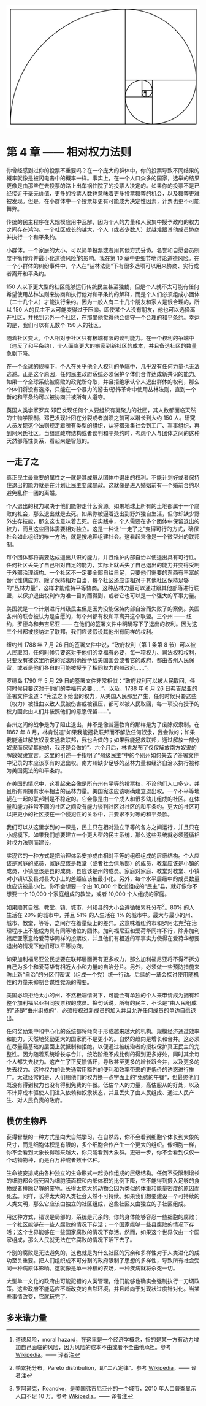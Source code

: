 ![](_media/04-rules-of-relative-power-theme.png)



# 第 4 章 —— 相对权力法则

你曾经感到过你的投票不重要吗？在一个庞大的群体中，你的投票导致不同结果的概率就像是被闪电击中的概率一样。事实上，在一个人口众多的国家，选举的结果更像是由那些在去投票的路上出车祸住院了的投票人决定的。如果你的投票不是已经接近于毫无价值，更多的投票人数也意味着更多投票舞弊的机会，以及舞弊更难被发现。但是，在小群体中一个投票却更有可能成为决定性因素，计票也更不可能舞弊。

传统的民主程序在大规模应用中瓦解，因为个人的力量和人民集中授予政府的权力之间存在鸿沟。一个社区成长的越大，个人（或者少数人）就越难跟其他成员协商并执行一个和平条约。

小群体，一个家庭的大小，可以简单投票或者用其他方式妥协。名誉和自愿会员制度平衡博弈并最小化道德风险[^1]的影响。我在第 10 章中更细节地讨论道德风险。在一个小群体的纠纷事件中，个人在“丛林法则”下有很多选项可以用来协商、实行或者离开和平条约。

150 人以下更大型的社区能够运行传统民主甚至独裁，但是个人就不太可能有任何希望使用丛林法则来协商和执行他对和平条约的解释，而是个人们必须组成小团体（二十几个人）才能执行条约。因为一般人有二十几个朋友和家人是很合理的，所以 150 人的民主不太可能变得过于压抑。即使某个人没有朋友，他也可以选择离开社区，并找到另外一个社区，在那里他觉得他会信守一个合理的和平条约。幸运的是，我们可以有无数个 150 人的社区。

随着社区变大，个人相对于社区只有极端有限的谈判能力。在一个权利的争端中（违反了和平条约），个人面临更大的搬家到新社区的成本，并且备选社区的数量急剧下降。

在一个全球的规模下，个人在关乎他个人权利的争端中，几乎没有任何力量也无法逃避。正是这个原因，任何民主政府系统必须保护个体们合作达成新共识的能力。如果一个全球系统被腐败的政党所夺取，并且拒绝承认个人退出群体的权利，那么个体们将没有选择，只能在一个暴力的游击/恐怖革命中使用丛林法则，直到一个新的和平条约可以被协商并被所有人遵守。

英国人类学家罗宾·邓巴发现任何个人要组织有凝聚力的社团，其人数都面临天然的生物学限制。邓巴发现社团在分裂或者崩溃之前可以增长到大约 150 人。研究人员发现这个法则规定着所有类型的组织，从狩猎采集社会到工厂、军事组织，再到阿米氏社区。当组建政府结构或者谈判和平条约时，考虑个人与团体之间的这种天然部落性关系，看起来是智慧的。

## 一走了之

真正民主最重要的属性之一就是其成员从团体中退出的权利。不能计划好或者保持住退出的能力就是在计划让民主变成暴政。这就像是进入婚姻前有一个婚前合约以避免乱作一团的离婚。

个人退出的权力取决于他们能带走什么资源。如果地球上所有的土地都属于一个腐败的社会，那么退出就是去死。如果你被逼着退出到野外独自生活，但你却缺少野外生存技能，那么这也意味着去死。在实践中，个人需要在多个团体中保留退出的权力，而且这些团体需要相对独立。这是一种让“一走了之”变得可行的方式，确保社会如此组织的唯一方法，就是按地理组建社会。这看起来像是一个微型州的联邦制。

每个团体都将需要达成退出共识的能力，并且维护内部自治以使退出具有可行性。任何社区丢失了自己相对自足的能力，实际上就丢失了自己退出的能力并变得受制于外部治理结构。一个社区不一定要全部自给自足，只要他们需要的东西有丰富的替代性供应方。除了保持相对自治，每个社区还应该相对于其他社区保持足够的“丛林力量”，这样才能维持平等协商。这种丛林力量可以通过跟其他部落进行联盟，以保护退出权利作为唯一目的而得到，或者它也可以是一个强大的军事力量。

美国就是一个计划进行州级民主但是因为没能保持内部自治而失败了的案例。美国各州的联合被认为是自愿的，每个州都有权和平离开这个联盟。三个州 —— 纽约，罗德岛和弗吉尼亚 —— 在他们的签署文件中明确写下了退出的权利。因为这三个州都被接纳进了联邦，我们应该假设其他州有同样的权利。

纽约州 1788 年 7 月 26 日的签署文件中说，“政府权利（第 1 条第 8 节）可以被人民取回，任何时候只要这对于他们的幸福有必要，每一项权力、司法权和权利，只要没有被这里所说的宪法明确授予给美国国会或者它的政府，都由各州人民保留，或者是他们各自的可能被授予了相同权力的州政府……”。

罗德岛 1790 年 5 月 29 日的签署文件非常相似：“政府权利可以被人民取回，任何时候只要这对于他们的幸福有必要……”。以及，1788 年 6 月 26 日弗吉尼亚的签署文件说道：“宪法之下给出的权力，从美国人民那里产生，任何时候只要这些（权力）被扭曲以致人民被伤害或被镇压，都可以被人民取回，每一项没有授予的权力因此由人们并按照他们的意愿保留……”。

各州之间的战争是为了阻止退出，并不是像普遍教育的那样是为了废除奴隶制。在 1862 年 8 月，林肯说道“如果我能拯救联邦而不解放任何奴隶，我会做的；如果我能通过解放奴隶来拯救联邦，我也会做的；如果我能拯救联邦，通过解放一部分奴隶而保留其他的，我还是会做的”。六个月后，林肯发布了仅仅解放南方奴隶的解放奴隶宣言。这里的引述一手指明了“州级民主”中的个别州如何失去了签署文件中记录的本应该享有的退出权。南方州缺少足够的丛林力量和经济自治以执行被称为美国宪法的和平条约。

在美国的情况中，这看起来会像是所有州有平等的投票权，不论他们人口多少，并且所有州拥有水平相当的丛林力量。美国宪法应该明确建立退出权。一个不平等地轭在一起的联邦制是不稳定的。它会像是由一个成人和很多幼儿组成的社区。在体量和能力非常不同的社区之间没有能力谈判社区对社区的和平条约。更大的社区可以把更小的社区按在一个侵犯性的关系中，并要求不对等的和平条款。

我们可以从这里学到的一课是，民主只在相对独立平等的各方之间运行，并且只在小规模下。如果我们想要建立一个更大型的民主系统，那么这些系统就必须遵循相对权力法则而建设。

实现它的一种方式是把治理体系安排成由相对平等的组织组成的层级结构。个人应该是家庭的成员，家庭应该是教堂（或者社会俱乐部）的成员，教堂应该是小镇的成员，小镇应该是县的成员，县应该是州的成员。家庭对家庭、教堂对教堂、小镇对小镇以及县对县大小上的差距应该被最小化。另外，每个水平层级中的成员数量也应该被最小化。你不会想要一个由 10,000 个教堂组成的“民主”县，就好像你不想要一个 10,000 个家庭组成的教堂，或者 10,000 个人组成的家庭。

如果顺其自然，教堂、镇、城市、州和县的大小会遵循帕累托分布[^2]。80% 的人生活在 20% 的城市中，并且 51% 的人生活在 1% 的城市中。最大与最小的州、城市、教堂，等等，之间存在着量级上的差异。这意味着纽约市和罗阿诺克[^3]在治理程序上不能成为具有同等地位的团体。加利福尼亚和爱荷华同样不行，除非加利福尼亚愿意给爱荷华同样的投票权，并且他们有相近的军事实力使得在爱荷华想要退出的情况下他们可以平等协商。

如果加利福尼亚公民想要在联邦层面拥有更多权力，那么加利福尼亚将不得不拆分自己为多个和爱荷华有相近大小和力量的自治分片。另外，必须做一些预防措施来防止新“自治”的分区们密谋（组成一个党）统一行动。后续的一章会探讨使用随机性的力量来抑制合谋性党派的需要。

美国必须拒绝太小的州，不然极端情况下，可能会有单独的个人来申请成为拥有和整个加利福尼亚相同投票权的成员。换句话说，所有的民主，不论是“由人民组成的”还是“由州组成的”，必须授权过新成员的加入并且允许任何成员的单边自愿退出。

任何奖励集中和中心化的系统都将倾向于形成越来越大的机构。规模经济通过效率和能力，天然地奖励更大的国家而不是更小的。自然的趋向是增长和合并。这必须在尽量最基础的层面上就抵制和拒绝，以便通过被统治者的授权保护真正民主的完整性。因为随着系统增长与合并，统治阶级不成比例的得到更多好处，同时其余每个人都失去权力。这产生了正反馈循环，导致甚至更多的增长跟合并，以及更多的失去权力。这种权力的丢失通常用额外的便利和效率带来的更低价的诱惑进行推广。太过经常的是，人们用他们的权力换一点字面上的“免费的午餐”，但最终他们既没有得到权力也没有得到免费的午餐。低估个人的力量，高估服从的好处，以及不计算成本驱使人们进入依赖和奴隶状态，并且丢失了由人民组成、通过人民产生、对人民负责的政府。

## 模仿生物界

获得智慧的一种方式是向大自然学习。在自然界，你不会看到细胞个体长到大象的尺寸，而是细胞体积是有限的，多个细胞合作产生一个更大的组织。像细胞一样，你不会看到大象长得越来越大，你只能看到大象群。更进一步，你不会看到仅仅一个动物物种，而是百万种或者数十亿种。

生命被安排成由各种独立的生命形式一起协作组成的层级结构。任何不受限制增长的细胞都会饿死因为细胞膜面积和内部体积的比例下降，它不能得到摄入足够的食物或者排除足够的废物。长得太庞大的动物会因为类似的体重和能量密度的原因而死去。同样，长得太大的人类社会天然不可持续。如果我们想要建设一个可持续的人类文明，那么它应该由独立的社区组成，这些社区又由独立的子社区组成。

用这种方式，错误是局部的，系统是冗余的。你的身体能够容忍一些细胞的腐败；一个社区能够在一些人腐败的情况下存活；一个国家能够一些县腐败的情况下存活；这个世界能够在一些国家腐败的情况下存活。然而，如果这个世界仅由一个国家组成，那么人民就无法在它腐败的情况下活下去了。

个别的腐败是无法避免的，这也就是为什么社区的冗余和多样性对于人类进化的成功至关重要。把人们组织成不可分割的政府限制了思想的多样性，导致所有社会受同一种病原体影响。这就像是单一种植的农场，一种疾病就将杀死一切。

大型单一文化的政府由可能犯错的人类管理，他们能够也确实会强制执行一刀切政策。这些政府不能适应不断改变的自然环境，并且趋向于对现状过度针对化。当某些事情改变，它就玩完了。

## 多米诺力量



[^1]: 道德风险，moral hazard，在这里是一个经济学概念，指的是某一方有动力增加自己面临的风险，因为风险的成本不由或者不全由他承担。参考 [Wikipedia](https://en.wikipedia.org/wiki/Moral_hazard)。—— 译者注
[^2]: 帕累托分布，Pareto distribution，即“二八定律”。参考 [Wikipedia](https://en.wikipedia.org/wiki/Pareto_distribution)。—— 译者注
[^3]: 罗阿诺克，Roanoke，是美国弗吉尼亚州的一个城市，2010 年人口普查显示人口不足 10 万。参考 [Wikipedia](https://en.wikipedia.org/wiki/Roanoke,_Virginia)。—— 译者注

